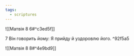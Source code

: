 ```yaml
---
tags:
  - scriptures
---
```


![[Матвія 8 6#^c3ed5f]]

7 Він говорить йому: Я прийду й уздоровлю його. ^92f5a5

![[Матвія 8 8#^4e9bd9]]